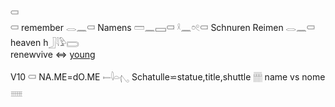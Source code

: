 𓍷  
𓍷 remember 𓂋𓈖𓍷 Namens  𓏠𓈖𓈙𓍷 𓍲𓈖𓏌𓏲𓍷 Schnuren Reimen 𓂋𓈖𓍷 heaven h𓃀𓇋𓅱𓈆  
renewvive ⇔ [young](young)  

V10 𓍷 NA.ME=dO.ME 𓍿𓇋𓏏𓂇 Schatulle⋍statue,title,shuttle  𓊁 name vs nome 𓈈  